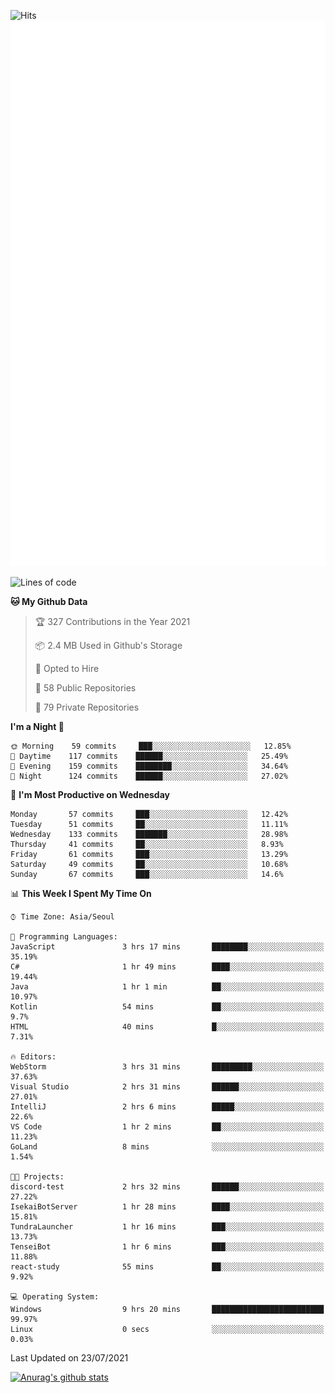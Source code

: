![Hits](https://hits.seeyoufarm.com/api/count/incr/badge.svg?url=https%3A%2F%2Fgithub.com%2Fkokose1234&count_bg=%2379C83D&title_bg=%23555555&icon=apple.svg&icon_color=%23E7E7E7&title=hits&edge_flat=false)
<br/>
![Metrics](https://github.com/kokose1234/kokose1234/blob/main/github-metrics.svg)

<!--START_SECTION:waka-->
![Lines of code](https://img.shields.io/badge/From%20Hello%20World%20I%27ve%20Written-12.6%20million%20lines%20of%20code-blue)

**🐱 My Github Data** 

> 🏆 327 Contributions in the Year 2021
 > 
> 📦 2.4 MB Used in Github's Storage 
 > 
> 💼 Opted to Hire
 > 
> 📜 58 Public Repositories 
 > 
> 🔑 79 Private Repositories  
 > 
**I'm a Night 🦉** 

```text
🌞 Morning    59 commits     ███░░░░░░░░░░░░░░░░░░░░░░   12.85% 
🌆 Daytime    117 commits    ██████░░░░░░░░░░░░░░░░░░░   25.49% 
🌃 Evening    159 commits    ████████░░░░░░░░░░░░░░░░░   34.64% 
🌙 Night      124 commits    ██████░░░░░░░░░░░░░░░░░░░   27.02%

```
📅 **I'm Most Productive on Wednesday** 

```text
Monday       57 commits     ███░░░░░░░░░░░░░░░░░░░░░░   12.42% 
Tuesday      51 commits     ██░░░░░░░░░░░░░░░░░░░░░░░   11.11% 
Wednesday    133 commits    ███████░░░░░░░░░░░░░░░░░░   28.98% 
Thursday     41 commits     ██░░░░░░░░░░░░░░░░░░░░░░░   8.93% 
Friday       61 commits     ███░░░░░░░░░░░░░░░░░░░░░░   13.29% 
Saturday     49 commits     ██░░░░░░░░░░░░░░░░░░░░░░░   10.68% 
Sunday       67 commits     ███░░░░░░░░░░░░░░░░░░░░░░   14.6%

```


📊 **This Week I Spent My Time On** 

```text
⌚︎ Time Zone: Asia/Seoul

💬 Programming Languages: 
JavaScript               3 hrs 17 mins       ████████░░░░░░░░░░░░░░░░░   35.19% 
C#                       1 hr 49 mins        ████░░░░░░░░░░░░░░░░░░░░░   19.44% 
Java                     1 hr 1 min          ██░░░░░░░░░░░░░░░░░░░░░░░   10.97% 
Kotlin                   54 mins             ██░░░░░░░░░░░░░░░░░░░░░░░   9.7% 
HTML                     40 mins             █░░░░░░░░░░░░░░░░░░░░░░░░   7.31%

🔥 Editors: 
WebStorm                 3 hrs 31 mins       █████████░░░░░░░░░░░░░░░░   37.63% 
Visual Studio            2 hrs 31 mins       ██████░░░░░░░░░░░░░░░░░░░   27.01% 
IntelliJ                 2 hrs 6 mins        █████░░░░░░░░░░░░░░░░░░░░   22.6% 
VS Code                  1 hr 2 mins         ██░░░░░░░░░░░░░░░░░░░░░░░   11.23% 
GoLand                   8 mins              ░░░░░░░░░░░░░░░░░░░░░░░░░   1.54%

🐱‍💻 Projects: 
discord-test             2 hrs 32 mins       ██████░░░░░░░░░░░░░░░░░░░   27.22% 
IsekaiBotServer          1 hr 28 mins        ████░░░░░░░░░░░░░░░░░░░░░   15.81% 
TundraLauncher           1 hr 16 mins        ███░░░░░░░░░░░░░░░░░░░░░░   13.73% 
TenseiBot                1 hr 6 mins         ███░░░░░░░░░░░░░░░░░░░░░░   11.88% 
react-study              55 mins             ██░░░░░░░░░░░░░░░░░░░░░░░   9.92%

💻 Operating System: 
Windows                  9 hrs 20 mins       █████████████████████████   99.97% 
Linux                    0 secs              ░░░░░░░░░░░░░░░░░░░░░░░░░   0.03%

```


 Last Updated on 23/07/2021
<!--END_SECTION:waka-->

[![Anurag's github stats](https://github-readme-stats.vercel.app/api?username=kokose1234&theme=dracula)](https://github.com/anuraghazra/github-readme-stats)



	
